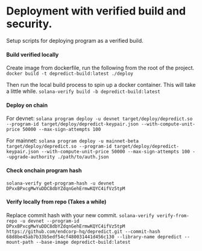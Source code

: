 # Deployment with verified build and security. 

Setup scripts for deploying program as a verified build. 


#### Build verified locally
Create image from dockerfile, run the following from the root of the project. 
`docker build -t depredict-build:latest ./deploy`

Then run the local build process to spin up a docker container. This will take a little while. 
`solana-verify build -b depredict-build:latest`

#### Deploy on chain
For devnet:
`solana program deploy -u devnet target/deploy/depredict.so --program-id target/deploy/depredict-keypair.json --with-compute-unit-price 50000 --max-sign-attempts 100`

For mainnet: 
`solana program deploy -u mainnet-beta target/deploy/depredict.so --program-id target/deploy/depredict-keypair.json --with-compute-unit-price 50000 --max-sign-attempts 100 --upgrade-authority ./path/to/auth.json`

#### Check onchain program hash
`solana-verify get-program-hash -u devnet DPxxBPxcgMwYuDDC8dbYZdqnGehErmwKQYC4ifVz5tpM`


#### Verify locally from repo (Takes a while)
Replace commit hash with your new commit. 
`solana-verify verify-from-repo -u devnet --program-id DPxxBPxcgMwYuDDC8dbYZdqnGehErmwKQYC4ifVz5tpM https://github.com/endcorp-hq/depredict.git --commit-hash 68d8be45ab7b33b5edf54cf480031441d456c130 --library-name depredict --mount-path --base-image depredict-build:latest`

